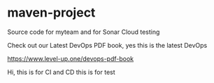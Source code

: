 # maven-project
Source code for myteam and for Sonar Cloud testing

Check out our Latest DevOps PDF book, yes this is the latest DevOps

https://www.level-up.one/devops-pdf-book

Hi, this is for CI and CD
this is for test
